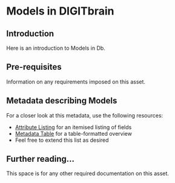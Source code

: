# Models in DIGITbrain

## Introduction

Here is an introduction to Models in Db.

## Pre-requisites

Information on any requirements imposed on this asset.

## Metadata describing Models

For a closer look at this metadata, use the following resources:

- [Attribute Listing](attributes/model.md) for an itemised listing of fields
- [Metadata Table](tables/model.md) for a table-formatted overview
- Feel free to extend this list as desired

## Further reading...

This space is for any other required documentation on this asset.